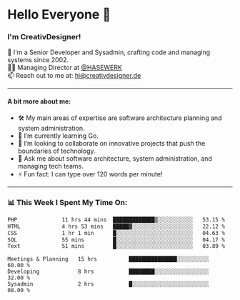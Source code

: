 # Hello Everyone 👋

### I'm CreativDesigner!

🔭 I'm a Senior Developer and Sysadmin, crafting code and managing systems since 2002.  
👨‍💼 Managing Director at [@HASEWERK](https://github.com/HASEWERK)  
📫 Reach out to me at: [hi@creativdesigner.de](mailto:hi@creativdesigner.de)  

---

#### A bit more about me:

- 🛠 My main areas of expertise are software architecture planning and system administration.
- 🌱 I’m currently learning Go.
- 👯 I’m looking to collaborate on innovative projects that push the boundaries of technology.
- 💬 Ask me about software architecture, system administration, and managing tech teams.
- ⚡ Fun fact: I can type over 120 words per minute!  

---

### 📊 **This Week I Spent My Time On:**

<!--START_SECTION:waka-->

```txt
PHP              11 hrs 44 mins  █████████████▒░░░░░░░░░░░   53.15 %
HTML             4 hrs 53 mins   █████▓░░░░░░░░░░░░░░░░░░░   22.12 %
CSS              1 hr 1 min      █░░░░░░░░░░░░░░░░░░░░░░░░   04.63 %
SQL              55 mins         █░░░░░░░░░░░░░░░░░░░░░░░░   04.17 %
Text             51 mins         █░░░░░░░░░░░░░░░░░░░░░░░░   03.89 %
```

<!--END_SECTION:waka-->

```text
Meetings & Planning   15 hrs          ███████████████░░░░░░░░░░   60.00 % 
Developing            8 hrs           ████████░░░░░░░░░░░░░░░░░   32.00 % 
Sysadmin              2 hrs           █░░░░░░░░░░░░░░░░░░░░░░░░   08.00 %

